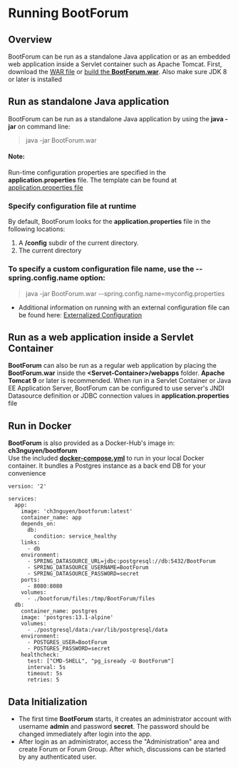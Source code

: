 # Running BootForum

## Overview
BootForum can be run as a standalone Java application or as an embedded web application inside a Servlet container such as Apache Tomcat. 
First, download the [WAR file](https://github.com/chipolaris/BootForum/releases/download/v.0.01/BootForum-0.0.1-SNAPSHOT.war "Latest Release") or [build the **BootForum.war**](Building.md). Also make sure JDK 8 or later is installed

## Run as standalone Java application
BootForum can be run as a standalone Java application by using the **java -jar** on command line:
> java -jar BootForum.war
#### Note:
Run-time configuration properties are specified in the **application.properties** file. The template can be found at [application.properties file](./src/main/resources/application.properties)
### Specify configuration file at runtime
By default, BootForum looks for the **application.properties** file in the following locations: 
1. A **/config** subdir of the current directory.
2. The current directory
### To specify a custom configuration file name, use the **--spring.config.name** option:
> java -jar BootForum.war --spring.config.name=myconfig.properties
* Additional information on running with an external configuration file can be found here:
[Externalized Configuration](https://docs.spring.io/spring-boot/docs/2.2.0.RELEASE/reference/html/spring-boot-features.html#boot-features-external-config-application-property-files "Externalized Configuration")

## Run as a web application inside a Servlet Container
**BootForum** can also be run as a regular web application by placing the **BootForum.war** inside the **\<Servet-Container>/webapps** folder. **Apache Tomcat 9** or later is recommended. When run in a Servlet Container or Java EE Application Server, BootForum can be configured to use server's JNDI Datasource definition or JDBC connection values in **application.properties** file

## Run in Docker
**BootForum** is also provided as a Docker-Hub's image in: **ch3nguyen/bootforum**  
Use the included **[docker-compose.yml](./docker-compose.yml)** to run in your local Docker container. It bundles a Postgres instance as a back end DB for your convenience  


	version: '2'
	
	services:
	  app:
	    image: 'ch3nguyen/bootforum:latest'
	    container_name: app
	    depends_on:
	      db:
	        condition: service_healthy 
	    links:
	      - db 
	    environment:
	      - SPRING_DATASOURCE_URL=jdbc:postgresql://db:5432/BootForum
	      - SPRING_DATASOURCE_USERNAME=BootForum
	      - SPRING_DATASOURCE_PASSWORD=secret
	    ports:
	      - 8080:8080
	    volumes:
	      - ./bootforum/files:/tmp/BootForum/files
	  db:
	    container_name: postgres
	    image: 'postgres:13.1-alpine'
	    volumes:
	      - ./postgresql/data:/var/lib/postgresql/data
	    environment:
	      - POSTGRES_USER=BootForum
	      - POSTGRES_PASSWORD=secret
	    healthcheck:
	      test: ["CMD-SHELL", "pg_isready -U BootForum"]
	      interval: 5s
	      timeout: 5s
	      retries: 5


## Data Initialization
* The first time **BootForum** starts, it creates an administrator account with username **admin** and password **secret**. The password should be changed immediately after login into the app.
* After login as an administrator, access the "Administration" area and create Forum or Forum Group. After which, discussions can be started by any authenticated user.

